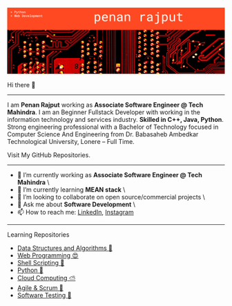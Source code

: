 ![Background](Background.jpg)

Hi there 👋
___



I am **Penan Rajput** working as **Associate Software Engineer @ Tech Mahindra**. I am an Beginner Fullstack Developer with working in the information technology and services industry. **Skilled in C++, Java, Python**. Strong engineering professional with a Bachelor of Technology focused in Computer Science And Engineering from Dr. Babasaheb Ambedkar Technological University, Lonere – Full Time.

Visit My GitHub Repositories.

---

- 💼 I’m currently working as **Associate Software Engineer @ Tech Mahindra** \
- 📖 I’m currently learning **MEAN stack** \
- 👯 I’m looking to collaborate on open source/commercial projects \
- 💬 Ask me about **Software Development** \
- 📫 How to reach me: [LinkedIn](https://www.linkedin.com/in/penanrajput/), [Instagram](https://www.instagram.com/penan_rajput/) 

---
Learning Repositories
* [Data Structures and Algorithms 💓]()
* [Web Programming 😍]()
* [Shell Scripting 🤩]()
* [Python 🐍](domains/python.md)
* [Cloud Computing ⛅]()
* [Agile & Scrum 🧐]()
* [Software Testing 🧪]()
